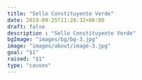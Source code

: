 ```yaml
---
title: "Sello Constituyente Verde"
date: 2019-09-25T11:28:32+06:00
draft: false
description : "Sello Constituyente Verde"
bgImage: "images/bg/bg-3.jpg"
image: "images/about/image-3.jpg"
goal: "$1"
raised: "$1"
type: "causes"
---
```



